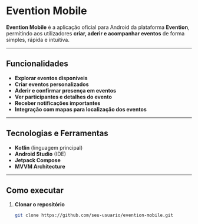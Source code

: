 # Evention Mobile

**Evention Mobile** é a aplicação oficial para Android da plataforma **Evention**, permitindo aos utilizadores **criar, aderir e acompanhar eventos** de forma simples, rápida e intuitiva.

---

## Funcionalidades

- **Explorar eventos disponíveis**
- **Criar eventos personalizados**
- **Aderir e confirmar presença em eventos**
- **Ver participantes e detalhes do evento**
- **Receber notificações importantes**
- **Integração com mapas para localização dos eventos**

---

## Tecnologias e Ferramentas

- **Kotlin** (linguagem principal)
- **Android Studio** (IDE)
- **Jetpack Compose** 
- **MVVM Architecture**

---

## Como executar

1. **Clonar o repositório**
   ```bash
   git clone https://github.com/seu-usuario/evention-mobile.git
